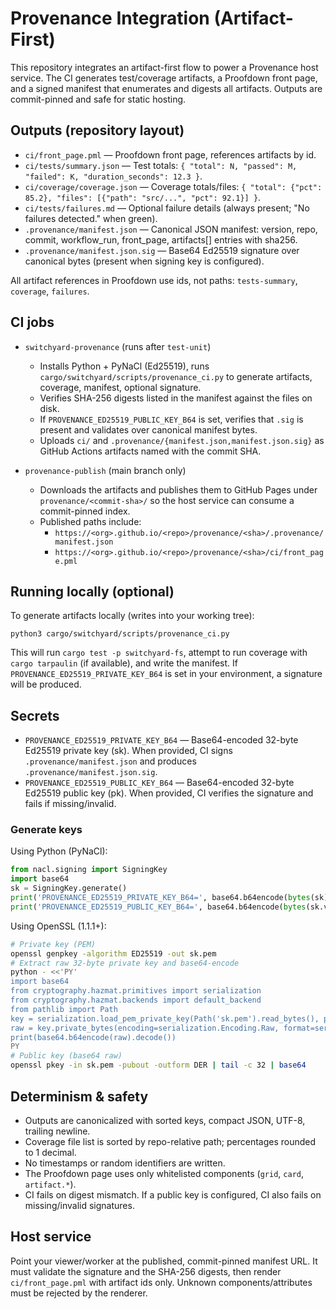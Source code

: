 # Provenance Integration (Artifact-First)

This repository integrates an artifact-first flow to power a Provenance host service. The CI generates test/coverage artifacts, a Proofdown front page, and a signed manifest that enumerates and digests all artifacts. Outputs are commit-pinned and safe for static hosting.

## Outputs (repository layout)

- `ci/front_page.pml` — Proofdown front page, references artifacts by id.
- `ci/tests/summary.json` — Test totals: `{ "total": N, "passed": M, "failed": K, "duration_seconds": 12.3 }`.
- `ci/coverage/coverage.json` — Coverage totals/files: `{ "total": {"pct": 85.2}, "files": [{"path": "src/...", "pct": 92.1}] }`.
- `ci/tests/failures.md` — Optional failure details (always present; "No failures detected." when green).
- `.provenance/manifest.json` — Canonical JSON manifest: version, repo, commit, workflow_run, front_page, artifacts[] entries with sha256.
- `.provenance/manifest.json.sig` — Base64 Ed25519 signature over canonical bytes (present when signing key is configured).

All artifact references in Proofdown use ids, not paths: `tests-summary`, `coverage`, `failures`.

## CI jobs

- `switchyard-provenance` (runs after `test-unit`)
  - Installs Python + PyNaCl (Ed25519), runs `cargo/switchyard/scripts/provenance_ci.py` to generate artifacts, coverage, manifest, optional signature.
  - Verifies SHA-256 digests listed in the manifest against the files on disk.
  - If `PROVENANCE_ED25519_PUBLIC_KEY_B64` is set, verifies that `.sig` is present and validates over canonical manifest bytes.
  - Uploads `ci/` and `.provenance/{manifest.json,manifest.json.sig}` as GitHub Actions artifacts named with the commit SHA.

- `provenance-publish` (main branch only)
  - Downloads the artifacts and publishes them to GitHub Pages under `provenance/<commit-sha>/` so the host service can consume a commit-pinned index.
  - Published paths include:
    - `https://<org>.github.io/<repo>/provenance/<sha>/.provenance/manifest.json`
    - `https://<org>.github.io/<repo>/provenance/<sha>/ci/front_page.pml`

## Running locally (optional)

To generate artifacts locally (writes into your working tree):

```
python3 cargo/switchyard/scripts/provenance_ci.py
```

This will run `cargo test -p switchyard-fs`, attempt to run coverage with `cargo tarpaulin` (if available), and write the manifest. If `PROVENANCE_ED25519_PRIVATE_KEY_B64` is set in your environment, a signature will be produced.

## Secrets

- `PROVENANCE_ED25519_PRIVATE_KEY_B64` — Base64-encoded 32-byte Ed25519 private key (sk). When provided, CI signs `.provenance/manifest.json` and produces `.provenance/manifest.json.sig`.
- `PROVENANCE_ED25519_PUBLIC_KEY_B64` — Base64-encoded 32-byte Ed25519 public key (pk). When provided, CI verifies the signature and fails if missing/invalid.

### Generate keys

Using Python (PyNaCl):

```python
from nacl.signing import SigningKey
import base64
sk = SigningKey.generate()
print('PROVENANCE_ED25519_PRIVATE_KEY_B64=', base64.b64encode(bytes(sk)).decode())
print('PROVENANCE_ED25519_PUBLIC_KEY_B64=', base64.b64encode(bytes(sk.verify_key)).decode())
```

Using OpenSSL (1.1.1+):

```bash
# Private key (PEM)
openssl genpkey -algorithm ED25519 -out sk.pem
# Extract raw 32-byte private key and base64-encode
python - <<'PY'
import base64
from cryptography.hazmat.primitives import serialization
from cryptography.hazmat.backends import default_backend
from pathlib import Path
key = serialization.load_pem_private_key(Path('sk.pem').read_bytes(), password=None, backend=default_backend())
raw = key.private_bytes(encoding=serialization.Encoding.Raw, format=serialization.PrivateFormat.Raw, encryption_algorithm=serialization.NoEncryption())
print(base64.b64encode(raw).decode())
PY
# Public key (base64 raw)
openssl pkey -in sk.pem -pubout -outform DER | tail -c 32 | base64
```

## Determinism & safety

- Outputs are canonicalized with sorted keys, compact JSON, UTF-8, trailing newline.
- Coverage file list is sorted by repo-relative path; percentages rounded to 1 decimal.
- No timestamps or random identifiers are written.
- The Proofdown page uses only whitelisted components (`grid`, `card`, `artifact.*`).
- CI fails on digest mismatch. If a public key is configured, CI also fails on missing/invalid signatures.

## Host service

Point your viewer/worker at the published, commit-pinned manifest URL. It must validate the signature and the SHA-256 digests, then render `ci/front_page.pml` with artifact ids only. Unknown components/attributes must be rejected by the renderer.
